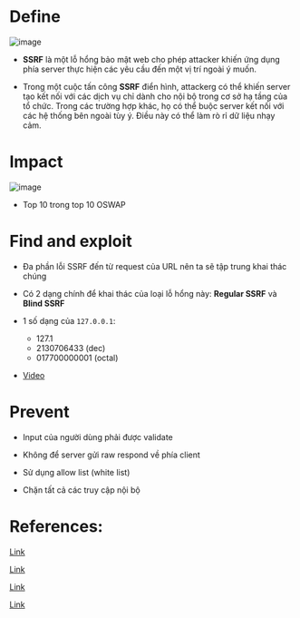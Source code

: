 # Define

![image](https://github.com/vanniichan/Portswigger/assets/112863484/45a647f8-2ed7-4ec0-8901-faed7e075cc5)

- **SSRF** là một lỗ hổng bảo mật web cho phép attacker khiến ứng dụng phía server thực hiện các yêu cầu đến một vị trí ngoài ý muốn.

- Trong một cuộc tấn công **SSRF** điển hình, attackerg có thể khiến server tạo kết nối với các dịch vụ chỉ dành cho nội bộ trong cơ sở hạ tầng của tổ chức. Trong các trường hợp khác, họ có thể buộc server kết nối với các hệ thống bên ngoài tùy ý. Điều này có thể làm rò rỉ dữ liệu nhạy cảm.

# Impact

![image](https://github.com/vanniichan/Portswigger/assets/112863484/4a0a4b7f-79d9-433f-b548-1a2a18f11b59)

- Top 10 trong top 10 OSWAP

# Find and exploit 

- Đa phần lỗi SSRF đến từ request của URL nên ta sẽ tập trung khai thác chúng

- Có 2 dạng chính để khai thác của loại lỗ hổng này: **Regular SSRF** và **Blind SSRF**

- 1 số dạng của `127.0.0.1`:
  + 127.1
  + 2130706433 (dec)
  + 017700000001 (octal)

- [Video](https://www.youtube.com/watch?v=R9pJ2YCXoJQ)
  
# Prevent

- Input của người dùng phải được validate
  
- Không để server gửi raw respond về phía client
  
- Sử dụng allow list (white list)
  
- Chặn tất cả các truy cập nội bộ
  
# References:

[Link](https://portswigger.net/web-security/ssrf#what-is-ssrf)

[Link](https://www.youtube.com/watch?v=R9pJ2YCXoJQ)

[Link](https://whitehat.vn/threads/khai-thac-ssrf-den-rce.15755/)

[Link](https://www.google.com/search?q=SSRF&sca_esv=0cfaba640abdb7cd&sxsrf=ADLYWIKIBBW3m4fxlJGeWTDfyu_ENG_QUA%3A1718725935553&ei=L61xZoK2IZHb2roPvdiiuAE&ved=0ahUKEwjCieuGweWGAxWRrVYBHT2sCBcQ4dUDCBA&uact=5&oq=SSRF&gs_lp=Egxnd3Mtd2l6LXNlcnAiBFNTUkYyBxAjGLADGCcyBxAjGLADGCcyChAAGLADGNYEGEcyChAAGLADGNYEGEcyChAAGLADGNYEGEcyChAAGLADGNYEGEcyChAAGLADGNYEGEcyChAAGLADGNYEGEcyChAAGLADGNYEGEcyChAAGLADGNYEGEdIiwZQAFgAcAF4AZABAJgBAKABAKoBALgBA8gBAJgCAaACBpgDAIgGAZAGCpIHATGgBwA&sclient=gws-wiz-serp)
